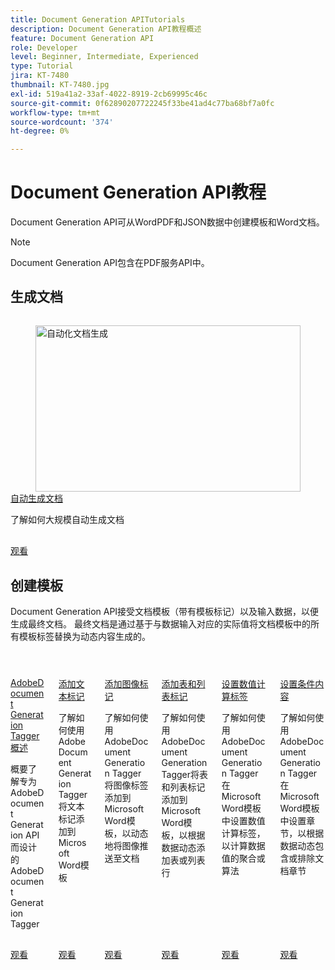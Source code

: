 ```yaml
---
title: Document Generation APITutorials
description: Document Generation API教程概述
feature: Document Generation API
role: Developer
level: Beginner, Intermediate, Experienced
type: Tutorial
jira: KT-7480
thumbnail: KT-7480.jpg
exl-id: 519a41a2-33af-4022-8919-2cb69995c46c
source-git-commit: 0f62890207722245f33be41ad4c77ba68bf7a0fc
workflow-type: tm+mt
source-wordcount: '374'
ht-degree: 0%

---
```



# Document Generation API教程

Document Generation API可从WordPDF和JSON数据中创建模板和Word文档。

>[!NOTE]
>
>Document Generation API包含在PDF服务API中。

## 生成文档

<!-- Comment -->
<!-- CARDS

* https://experienceleague.adobe.com/zh-hans/docs/acrobat-services-learn/tutorials/docgen/automate-doc-gen
  {target = _self}
  {title = Automate document generation}
  {description = Learn how to automatically generate documents at scale}
  {image = https://experienceleague.adobe.com/zh-hans/docs/acrobat-services-learn/tutorials/docgen/media_120e532325e3fdc7f559ad9b446d9ec08c1e239a1.png?width=400&format=webply&optimize=medium}
  {cta = Watch}

-->
<!-- End Comment -->

<!-- START CARDS HTML - DO NOT MODIFY BY HAND -->
<div class="columns">
    <div class="column is-half-tablet is-half-desktop is-one-third-widescreen" aria-label="Automate document generation">
        <div class="card" style="height: 100%; display: flex; flex-direction: column; height: 100%;">
            <div class="card-image">
                <figure class="image x-is-16by9">
                    <a href="https://experienceleague.adobe.com/zh-hans/docs/acrobat-services-learn/tutorials/docgen/automate-doc-gen" title="自动化文档生成" target="_self" rel="referrer">
                        <img class="is-bordered-r-small" src="https://experienceleague.adobe.com/zh-hans/docs/acrobat-services-learn/tutorials/docgen/media_120e532325e3fdc7f559ad9b446d9ec08c1e239a1.png?width=400&format=webply&optimize=medium" alt="自动化文档生成"
                             style="width: 100%; aspect-ratio: 16 / 9; object-fit: cover; overflow: hidden; display: block; margin: auto;">
                    </a>
                </figure>
            </div>
            <div class="card-content is-padded-small" style="display: flex; flex-direction: column; flex-grow: 1; justify-content: space-between;">
                <div class="top-card-content">
                    <p class="headline is-size-6 has-text-weight-bold">
                        <a href="https://experienceleague.adobe.com/zh-hans/docs/acrobat-services-learn/tutorials/docgen/automate-doc-gen" target="_self" rel="referrer" title="自动化文档生成">自动生成文档</a>
                    </p>
                    <p class="is-size-6">了解如何大规模自动生成文档</p>
                </div>
                <a href="https://experienceleague.adobe.com/zh-hans/docs/acrobat-services-learn/tutorials/docgen/automate-doc-gen" target="_self" rel="referrer" class="spectrum-Button spectrum-Button--outline spectrum-Button--primary spectrum-Button--sizeM" style="align-self: flex-start; margin-top: 1rem;">
                    <span class="spectrum-Button-label has-no-wrap has-text-weight-bold">观看</span>
                </a>
            </div>
        </div>
    </div>
</div>
<!-- END CARDS HTML - DO NOT MODIFY BY HAND -->

## 创建模板

Document Generation API接受文档模板（带有模板标记）以及输入数据，以便生成最终文档。 最终文档是通过基于与数据输入对应的实际值将文档模板中的所有模板标签替换为动态内容生成的。

<!-- START CARDS HTML - DO NOT MODIFY BY HAND -->
<div class="columns">
    <div class="column is-half-tablet is-half-desktop is-one-third-widescreen" aria-label="Overview of the Adobe Document Generation Tagger">
        <div class="card" style="height: 100%; display: flex; flex-direction: column; height: 100%;">
            <div class="card-image">
                <figure class="image x-is-16by9">
                    <a href="https://experienceleague.adobe.com/zh-hans/docs/acrobat-services-learn/tutorials/docgen/docgentemplates/taggeroverview" title="AdobeDocument Generation标记器概述" target="_self" rel="referrer">
                        <img class="is-bordered-r-small" src="https://experienceleague.adobe.com/zh-hans/docs/acrobat-services-learn/tutorials/docgen/media_17b19864efffdb1f8c54017812c7de662e17bf163.png?width=400&format=webply&optimize=medium" alt="AdobeDocument Generation标记器概述"
                             style="width: 100%; aspect-ratio: 16 / 9; object-fit: cover; overflow: hidden; display: block; margin: auto;">
                    </a>
                </figure>
            </div>
            <div class="card-content is-padded-small" style="display: flex; flex-direction: column; flex-grow: 1; justify-content: space-between;">
                <div class="top-card-content">
                    <p class="headline is-size-6 has-text-weight-bold">
                        <a href="https://experienceleague.adobe.com/zh-hans/docs/acrobat-services-learn/tutorials/docgen/docgentemplates/taggeroverview" target="_self" rel="referrer" title="AdobeDocument Generation标记器概述">AdobeDocument Generation Tagger概述</a>
                    </p>
                    <p class="is-size-6">概要了解专为AdobeDocument Generation API而设计的AdobeDocument Generation Tagger</p>
                </div>
                <a href="https://experienceleague.adobe.com/zh-hans/docs/acrobat-services-learn/tutorials/docgen/docgentemplates/taggeroverview" target="_self" rel="referrer" class="spectrum-Button spectrum-Button--outline spectrum-Button--primary spectrum-Button--sizeM" style="align-self: flex-start; margin-top: 1rem;">
                    <span class="spectrum-Button-label has-no-wrap has-text-weight-bold">观看</span>
                </a>
            </div>
        </div>
    </div>
    <div class="column is-half-tablet is-half-desktop is-one-third-widescreen" aria-label="Adding text tags">
        <div class="card" style="height: 100%; display: flex; flex-direction: column; height: 100%;">
            <div class="card-image">
                <figure class="image x-is-16by9">
                    <a href="https://experienceleague.adobe.com/zh-hans/docs/acrobat-services-learn/tutorials/docgen/docgentemplates/taggeraddtexttags" title="添加文本标记" target="_self" rel="referrer">
                        <img class="is-bordered-r-small" src="https://experienceleague.adobe.com/zh-hans/docs/acrobat-services-learn/tutorials/docgen/media_113bb0b6c3dfa1329810d3afbba3498af82c6c875.png?width=400&format=webply&optimize=medium" alt="添加文本标记"
                             style="width: 100%; aspect-ratio: 16 / 9; object-fit: cover; overflow: hidden; display: block; margin: auto;">
                    </a>
                </figure>
            </div>
            <div class="card-content is-padded-small" style="display: flex; flex-direction: column; flex-grow: 1; justify-content: space-between;">
                <div class="top-card-content">
                    <p class="headline is-size-6 has-text-weight-bold">
                        <a href="https://experienceleague.adobe.com/zh-hans/docs/acrobat-services-learn/tutorials/docgen/docgentemplates/taggeraddtexttags" target="_self" rel="referrer" title="添加文本标记">添加文本标记</a>
                    </p>
                    <p class="is-size-6">了解如何使用AdobeDocument Generation Tagger将文本标记添加到Microsoft Word模板</p>
                </div>
                <a href="https://experienceleague.adobe.com/zh-hans/docs/acrobat-services-learn/tutorials/docgen/docgentemplates/taggeraddtexttags" target="_self" rel="referrer" class="spectrum-Button spectrum-Button--outline spectrum-Button--primary spectrum-Button--sizeM" style="align-self: flex-start; margin-top: 1rem;">
                    <span class="spectrum-Button-label has-no-wrap has-text-weight-bold">观看</span>
                </a>
            </div>
        </div>
    </div>
    <div class="column is-half-tablet is-half-desktop is-one-third-widescreen" aria-label="Adding image tags">
        <div class="card" style="height: 100%; display: flex; flex-direction: column; height: 100%;">
            <div class="card-image">
                <figure class="image x-is-16by9">
                    <a href="https://experienceleague.adobe.com/zh-hans/docs/acrobat-services-learn/tutorials/docgen/docgentemplates/taggeraddimagetags" title="添加图像标签" target="_self" rel="referrer">
                        <img class="is-bordered-r-small" src="https://experienceleague.adobe.com/zh-hans/docs/acrobat-services-learn/tutorials/docgen/media_1095ed3adad9c9360bb3184dccc41a72a3da94edc.png?width=400&format=webply&optimize=medium" alt="添加图像标签"
                             style="width: 100%; aspect-ratio: 16 / 9; object-fit: cover; overflow: hidden; display: block; margin: auto;">
                    </a>
                </figure>
            </div>
            <div class="card-content is-padded-small" style="display: flex; flex-direction: column; flex-grow: 1; justify-content: space-between;">
                <div class="top-card-content">
                    <p class="headline is-size-6 has-text-weight-bold">
                        <a href="https://experienceleague.adobe.com/zh-hans/docs/acrobat-services-learn/tutorials/docgen/docgentemplates/taggeraddimagetags" target="_self" rel="referrer" title="添加图像标签">添加图像标记</a>
                    </p>
                    <p class="is-size-6">了解如何使用AdobeDocument Generation Tagger将图像标签添加到Microsoft Word模板，以动态地将图像推送至文档</p>
                </div>
                <a href="https://experienceleague.adobe.com/zh-hans/docs/acrobat-services-learn/tutorials/docgen/docgentemplates/taggeraddimagetags" target="_self" rel="referrer" class="spectrum-Button spectrum-Button--outline spectrum-Button--primary spectrum-Button--sizeM" style="align-self: flex-start; margin-top: 1rem;">
                    <span class="spectrum-Button-label has-no-wrap has-text-weight-bold">观看</span>
                </a>
            </div>
        </div>
    </div>
    <div class="column is-half-tablet is-half-desktop is-one-third-widescreen" aria-label="Adding tables and list tags">
        <div class="card" style="height: 100%; display: flex; flex-direction: column; height: 100%;">
            <div class="card-image">
                <figure class="image x-is-16by9">
                    <a href="https://experienceleague.adobe.com/zh-hans/docs/acrobat-services-learn/tutorials/docgen/docgentemplates/taggertables" title="添加表和列表标签" target="_self" rel="referrer">
                        <img class="is-bordered-r-small" src="https://experienceleague.adobe.com/zh-hans/docs/acrobat-services-learn/tutorials/docgen/media_1c2cc8e4bf3a85a977104a3d94073c37b93dcfdf9.png?width=400&format=webply&optimize=medium" alt="添加表和列表标签"
                             style="width: 100%; aspect-ratio: 16 / 9; object-fit: cover; overflow: hidden; display: block; margin: auto;">
                    </a>
                </figure>
            </div>
            <div class="card-content is-padded-small" style="display: flex; flex-direction: column; flex-grow: 1; justify-content: space-between;">
                <div class="top-card-content">
                    <p class="headline is-size-6 has-text-weight-bold">
                        <a href="https://experienceleague.adobe.com/zh-hans/docs/acrobat-services-learn/tutorials/docgen/docgentemplates/taggertables" target="_self" rel="referrer" title="添加表和列表标签">添加表和列表标记</a>
                    </p>
                    <p class="is-size-6">了解如何使用AdobeDocument Generation Tagger将表和列表标记添加到Microsoft Word模板，以根据数据动态添加表或列表行</p>
                </div>
                <a href="https://experienceleague.adobe.com/zh-hans/docs/acrobat-services-learn/tutorials/docgen/docgentemplates/taggertables" target="_self" rel="referrer" class="spectrum-Button spectrum-Button--outline spectrum-Button--primary spectrum-Button--sizeM" style="align-self: flex-start; margin-top: 1rem;">
                    <span class="spectrum-Button-label has-no-wrap has-text-weight-bold">观看</span>
                </a>
            </div>
        </div>
    </div>
    <div class="column is-half-tablet is-half-desktop is-one-third-widescreen" aria-label="Setting numerical calculation tags">
        <div class="card" style="height: 100%; display: flex; flex-direction: column; height: 100%;">
            <div class="card-image">
                <figure class="image x-is-16by9">
                    <a href="https://experienceleague.adobe.com/zh-hans/docs/acrobat-services-learn/tutorials/docgen/docgentemplates/taggercalculations" title="设置数值计算标签" target="_self" rel="referrer">
                        <img class="is-bordered-r-small" src="https://experienceleague.adobe.com/zh-hans/docs/acrobat-services-learn/tutorials/docgen/media_1a64d90689430bd8a1f7a272a66f006f0808ab6cf.png?width=400&format=webply&optimize=medium" alt="设置数值计算标签"
                             style="width: 100%; aspect-ratio: 16 / 9; object-fit: cover; overflow: hidden; display: block; margin: auto;">
                    </a>
                </figure>
            </div>
            <div class="card-content is-padded-small" style="display: flex; flex-direction: column; flex-grow: 1; justify-content: space-between;">
                <div class="top-card-content">
                    <p class="headline is-size-6 has-text-weight-bold">
                        <a href="https://experienceleague.adobe.com/zh-hans/docs/acrobat-services-learn/tutorials/docgen/docgentemplates/taggercalculations" target="_self" rel="referrer" title="设置数值计算标签">设置数值计算标签</a>
                    </p>
                    <p class="is-size-6">了解如何使用AdobeDocument Generation Tagger在Microsoft Word模板中设置数值计算标签，以计算数据值的聚合或算法</p>
                </div>
                <a href="https://experienceleague.adobe.com/zh-hans/docs/acrobat-services-learn/tutorials/docgen/docgentemplates/taggercalculations" target="_self" rel="referrer" class="spectrum-Button spectrum-Button--outline spectrum-Button--primary spectrum-Button--sizeM" style="align-self: flex-start; margin-top: 1rem;">
                    <span class="spectrum-Button-label has-no-wrap has-text-weight-bold">观看</span>
                </a>
            </div>
        </div>
    </div>
    <div class="column is-half-tablet is-half-desktop is-one-third-widescreen" aria-label="Setting conditional content">
        <div class="card" style="height: 100%; display: flex; flex-direction: column; height: 100%;">
            <div class="card-image">
                <figure class="image x-is-16by9">
                    <a href="https://experienceleague.adobe.com/zh-hans/docs/acrobat-services-learn/tutorials/docgen/docgentemplates/taggerconditional" title="设置条件内容" target="_self" rel="referrer">
                        <img class="is-bordered-r-small" src="https://experienceleague.adobe.com/zh-hans/docs/acrobat-services-learn/tutorials/docgen/media_145cebc42cffee358ed1beffcd5015ecb595fc82a.png?width=400&format=webply&optimize=medium" alt="设置条件内容"
                             style="width: 100%; aspect-ratio: 16 / 9; object-fit: cover; overflow: hidden; display: block; margin: auto;">
                    </a>
                </figure>
            </div>
            <div class="card-content is-padded-small" style="display: flex; flex-direction: column; flex-grow: 1; justify-content: space-between;">
                <div class="top-card-content">
                    <p class="headline is-size-6 has-text-weight-bold">
                        <a href="https://experienceleague.adobe.com/zh-hans/docs/acrobat-services-learn/tutorials/docgen/docgentemplates/taggerconditional" target="_self" rel="referrer" title="设置条件内容">设置条件内容</a>
                    </p>
                    <p class="is-size-6">了解如何使用AdobeDocument Generation Tagger在Microsoft Word模板中设置章节，以根据数据动态包含或排除文档章节</p>
                </div>
                <a href="https://experienceleague.adobe.com/zh-hans/docs/acrobat-services-learn/tutorials/docgen/docgentemplates/taggerconditional" target="_self" rel="referrer" class="spectrum-Button spectrum-Button--outline spectrum-Button--primary spectrum-Button--sizeM" style="align-self: flex-start; margin-top: 1rem;">
                    <span class="spectrum-Button-label has-no-wrap has-text-weight-bold">观看</span>
                </a>
            </div>
        </div>
    </div>
</div>
<!-- END CARDS HTML - DO NOT MODIFY BY HAND -->
